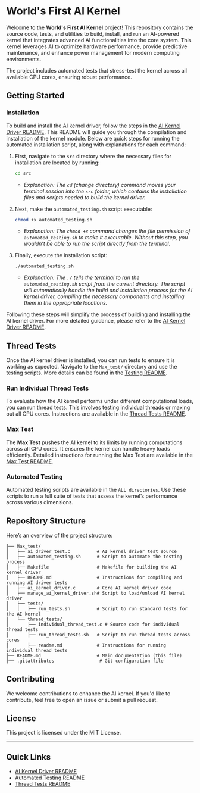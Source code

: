 
# World's First AI Kernel

Welcome to the **World's First AI Kernel** project! This repository contains the source code, tests, and utilities to build, install, and run an AI-powered kernel that integrates advanced AI functionalities into the core system. This kernel leverages AI to optimize hardware performance, provide predictive maintenance, and enhance power management for modern computing environments.

The project includes automated tests that stress-test the kernel across all available CPU cores, ensuring robust performance.


## Getting Started

### Installation

To build and install the AI kernel driver, follow the steps in the [AI Kernel Driver README](src/README.md). This README will guide you through the compilation and installation of the kernel module. Below are quick steps for running the automated installation script, along with explanations for each command:

1. First, navigate to the `src` directory where the necessary files for installation are located by running:

   ```bash
   cd src
   ```

   - *Explanation: The `cd` (change directory) command moves your terminal session into the `src` folder, which contains the installation files and scripts needed to build the kernel driver.*

2. Next, make the `automated_testing.sh` script executable:

   ```bash
   chmod +x automated_testing.sh
   ```

   - *Explanation: The `chmod +x` command changes the file permission of `automated_testing.sh` to make it executable. Without this step, you wouldn’t be able to run the script directly from the terminal.*

3. Finally, execute the installation script:

   ```bash
   ./automated_testing.sh
   ```

   - *Explanation: The `./` tells the terminal to run the `automated_testing.sh` script from the current directory. The script will automatically handle the build and installation process for the AI kernel driver, compiling the necessary components and installing them in the appropriate locations.*

Following these steps will simplify the process of building and installing the AI kernel driver. For more detailed guidance, please refer to the [AI Kernel Driver README](src/README.md).

## Thread Tests

Once the AI kernel driver is installed, you can run tests to ensure it is working as expected. Navigate to the `Max_test/` directory and use the testing scripts. More details can be found in the [Testing README](Max_test/readme.md).

### Run Individual Thread Tests

To evaluate how the AI kernel performs under different computational loads, you can run thread tests. This involves testing individual threads or maxing out all CPU cores. Instructions are available in the [Thread Tests README](thread_tests/readme.md).

### Max Test

The **Max Test** pushes the AI kernel to its limits by running computations across all CPU cores. It ensures the kernel can handle heavy loads efficiently. Detailed instructions for running the Max Test are available in the [Max Test README](Max_test/README.md).

### Automated Testing

Automated testing scripts are available in the `ALL directories`. Use these scripts to run a full suite of tests that assess the kernel’s performance across various dimensions. 



## Repository Structure

Here’s an overview of the project structure:

```
├── Max_test/
│   ├── ai_driver_test.c          # AI kernel driver test source
│   ├── automated_testing.sh      # Script to automate the testing process
│   ├── Makefile                  # Makefile for building the AI kernel driver
│   ├── README.md                 # Instructions for compiling and running AI driver tests
│   ├── ai_kernel_driver.c        # Core AI kernel driver code
│   ├── manage_ai_kernel_driver.sh# Script to load/unload AI kernel driver
│   ├── tests/
│   │   ├── run_tests.sh          # Script to run standard tests for the AI kernel
│   └── thread_tests/
│       ├── individual_thread_test.c # Source code for individual thread tests
│       ├── run_thread_tests.sh   # Script to run thread tests across cores
│       ├── readme.md             # Instructions for running individual thread tests
├── README.md                     # Main documentation (this file)
├── .gitattributes                 # Git configuration file
```


## Contributing

We welcome contributions to enhance the AI kernel. If you'd like to contribute, feel free to open an issue or submit a pull request.

## License

This project is licensed under the MIT License.

---

## Quick Links

- [AI Kernel Driver README](src/README.md)
- [Automated Testing README](Max_test/readme.md)
- [Thread Tests README](thread_tests/readme.md)

